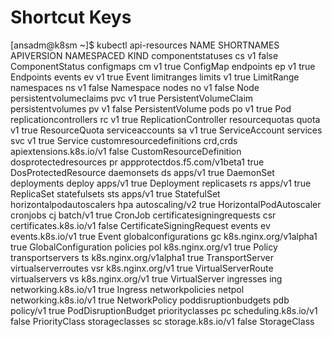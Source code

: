 # Shortcut Keys
[ansadm@k8sm ~]$ kubectl api-resources
NAME                              SHORTNAMES   APIVERSION                             NAMESPACED   KIND
componentstatuses                 cs           v1                                     false        ComponentStatus
configmaps                        cm           v1                                     true         ConfigMap
endpoints                         ep           v1                                     true         Endpoints
events                            ev           v1                                     true         Event
limitranges                       limits       v1                                     true         LimitRange
namespaces                        ns           v1                                     false        Namespace
nodes                             no           v1                                     false        Node
persistentvolumeclaims            pvc          v1                                     true         PersistentVolumeClaim
persistentvolumes                 pv           v1                                     false        PersistentVolume
pods                              po           v1                                     true         Pod
replicationcontrollers            rc           v1                                     true         ReplicationController
resourcequotas                    quota        v1                                     true         ResourceQuota
serviceaccounts                   sa           v1                                     true         ServiceAccount
services                          svc          v1                                     true         Service
customresourcedefinitions         crd,crds     apiextensions.k8s.io/v1                false        CustomResourceDefinition
dosprotectedresources             pr           appprotectdos.f5.com/v1beta1           true         DosProtectedResource
daemonsets                        ds           apps/v1                                true         DaemonSet
deployments                       deploy       apps/v1                                true         Deployment
replicasets                       rs           apps/v1                                true         ReplicaSet
statefulsets                      sts          apps/v1                                true         StatefulSet
horizontalpodautoscalers          hpa          autoscaling/v2                         true         HorizontalPodAutoscaler
cronjobs                          cj           batch/v1                               true         CronJob
certificatesigningrequests        csr          certificates.k8s.io/v1                 false        CertificateSigningRequest
events                            ev           events.k8s.io/v1                       true         Event
globalconfigurations              gc           k8s.nginx.org/v1alpha1                 true         GlobalConfiguration
policies                          pol          k8s.nginx.org/v1                       true         Policy
transportservers                  ts           k8s.nginx.org/v1alpha1                 true         TransportServer
virtualserverroutes               vsr          k8s.nginx.org/v1                       true         VirtualServerRoute
virtualservers                    vs           k8s.nginx.org/v1                       true         VirtualServer
ingresses                         ing          networking.k8s.io/v1                   true         Ingress
networkpolicies                   netpol       networking.k8s.io/v1                   true         NetworkPolicy
poddisruptionbudgets              pdb          policy/v1                              true         PodDisruptionBudget
priorityclasses                   pc           scheduling.k8s.io/v1                   false        PriorityClass
storageclasses                    sc           storage.k8s.io/v1                      false        StorageClass